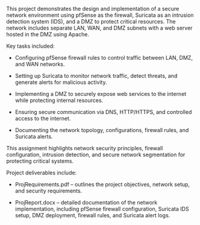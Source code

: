 This project demonstrates the design and implementation of a secure network environment using pfSense as the firewall, Suricata as an intrusion detection system (IDS), and a DMZ to protect critical resources. The network includes separate LAN, WAN, and DMZ subnets with a web server hosted in the DMZ using Apache.

Key tasks included:

- Configuring pfSense firewall rules to control traffic between LAN, DMZ, and WAN networks.

- Setting up Suricata to monitor network traffic, detect threats, and generate alerts for malicious activity.

- Implementing a DMZ to securely expose web services to the internet while protecting internal resources.

- Ensuring secure communication via DNS, HTTP/HTTPS, and controlled access to the internet.

- Documenting the network topology, configurations, firewall rules, and Suricata alerts.

This assignment highlights network security principles, firewall configuration, intrusion detection, and secure network segmentation for protecting critical systems.

Project deliverables include:

- ProjRequirements.pdf – outlines the project objectives, network setup, and security requirements.

- ProjReport.docx – detailed documentation of the network implementation, including pfSense firewall configuration, Suricata IDS setup, DMZ deployment, firewall rules, and Suricata alert logs.
